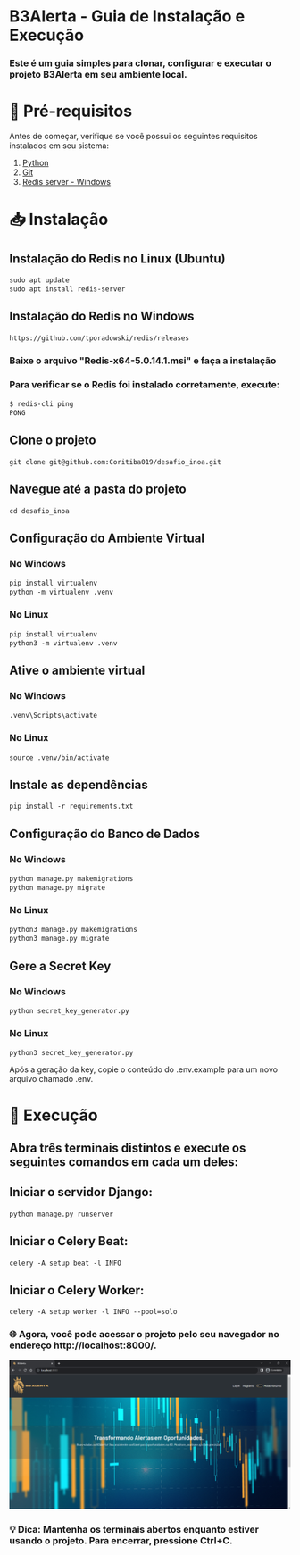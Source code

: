# B3Alerta - Guia de Instalação e Execução

### Este é um guia simples para clonar, configurar e executar o projeto B3Alerta em seu ambiente local.

# 🚀 Pré-requisitos

Antes de começar, verifique se você possui os seguintes requisitos instalados em seu sistema:

1. [Python](https://www.python.org/downloads/)
2. [Git](https://git-scm.com/downloads)
3. [Redis server - Windows](https://github.com/tporadowski/redis/releases)

# 📥 Instalação

## Instalação do Redis no Linux (Ubuntu)
```
sudo apt update
sudo apt install redis-server
```

## Instalação do Redis no Windows
```
https://github.com/tporadowski/redis/releases
```

### Baixe o arquivo "Redis-x64-5.0.14.1.msi" e faça a instalação

### Para verificar se o Redis foi instalado corretamente, execute:
```
$ redis-cli ping
PONG
```

## Clone o projeto
```
git clone git@github.com:Coritiba019/desafio_inoa.git
```

## Navegue até a pasta do projeto
```
cd desafio_inoa
```

## Configuração do Ambiente Virtual

### No Windows
```
pip install virtualenv
python -m virtualenv .venv
```

### No Linux
```
pip install virtualenv
python3 -m virtualenv .venv
```

## Ative o ambiente virtual

### No Windows
```
.venv\Scripts\activate
```

### No Linux
```
source .venv/bin/activate
```

## Instale as dependências
```
pip install -r requirements.txt
```

## Configuração do Banco de Dados

### No Windows
```
python manage.py makemigrations
python manage.py migrate
```

### No Linux
```
python3 manage.py makemigrations
python3 manage.py migrate
```


## Gere a Secret Key

### No Windows
```
python secret_key_generator.py
```

### No Linux
```
python3 secret_key_generator.py
```

Após a geração da key, copie o conteúdo do .env.example para um novo arquivo chamado .env.

# 🚀 Execução

## Abra três terminais distintos e execute os seguintes comandos em cada um deles:


## Iniciar o servidor Django:
```
python manage.py runserver
```

## Iniciar o Celery Beat:
```
celery -A setup beat -l INFO
```

## Iniciar o Celery Worker:
```
celery -A setup worker -l INFO --pool=solo
```

### 🌐 Agora, você pode acessar o projeto pelo seu navegador no endereço http://localhost:8000/.

![Descrição da Imagem](https://github.com/Coritiba019/desafio_inoa/blob/main/static/assets/bg-readme.png)


### 💡 Dica: Mantenha os terminais abertos enquanto estiver usando o projeto. Para encerrar, pressione Ctrl+C.
